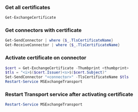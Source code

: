 ### Get all certificates

```powershell
Get-ExchangeCertificate
```

### Get connectors with certificate

```powershell
Get-SendConnector | where {$_.TlsCertificateName}
Get-ReceiveConnector | where {$_.TlsCertificateName}
```

### Activate certificate on connector

```powershell
$cert = Get-ExchangeCertificate -Thumbprint <thumbprint>
$tls = "<i>$($cert.Issuer)<s>$($cert.Subject)"
Set-SendConnector "<connector>" -TlsCertificateName $tls
Restart-Service MSExchangeTransport
```

### Restart Transport service after activating certificate

```powershell
Restart-Service MSExchangeTransport
```
